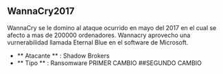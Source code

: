 ## WannaCry2017
WannaCry se le domino al ataque ocurrido en mayo del 2017 en el cual se afecto a mas de 200000 ordenadores.
Wannacry aprovecho una vurnerabilidad llamada Eternal Blue en el software de Microsoft.
  - ** Atacante ** : Shadow Brokers
  - ** Tipo ** : Ransomware
PRIMER CAMBIO
##SEGUNDO CAMBIO
